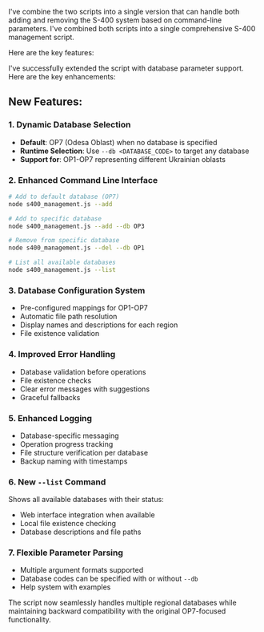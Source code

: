I've combine the two scripts into a single version that can handle both adding and removing the S-400 system based on command-line parameters.
I've combined both scripts into a single comprehensive S-400 management script. 

Here are the key features:

I've successfully extended the script with database parameter support. Here are the key enhancements:

## **New Features:**

### **1. Dynamic Database Selection**
- **Default**: OP7 (Odesa Oblast) when no database is specified
- **Runtime Selection**: Use `--db <DATABASE_CODE>` to target any database
- **Support for**: OP1-OP7 representing different Ukrainian oblasts

### **2. Enhanced Command Line Interface**
```bash
# Add to default database (OP7)
node s400_management.js --add

# Add to specific database
node s400_management.js --add --db OP3

# Remove from specific database  
node s400_management.js --del --db OP1

# List all available databases
node s400_management.js --list
```

### **3. Database Configuration System**
- Pre-configured mappings for OP1-OP7
- Automatic file path resolution
- Display names and descriptions for each region
- File existence validation

### **4. Improved Error Handling**
- Database validation before operations
- File existence checks
- Clear error messages with suggestions
- Graceful fallbacks

### **5. Enhanced Logging**
- Database-specific messaging
- Operation progress tracking
- File structure verification per database
- Backup naming with timestamps

### **6. New `--list` Command**
Shows all available databases with their status:
- Web interface integration when available
- Local file existence checking
- Database descriptions and file paths

### **7. Flexible Parameter Parsing**
- Multiple argument formats supported
- Database codes can be specified with or without `--db`
- Help system with examples

The script now seamlessly handles multiple regional databases while maintaining backward compatibility with the original OP7-focused functionality.